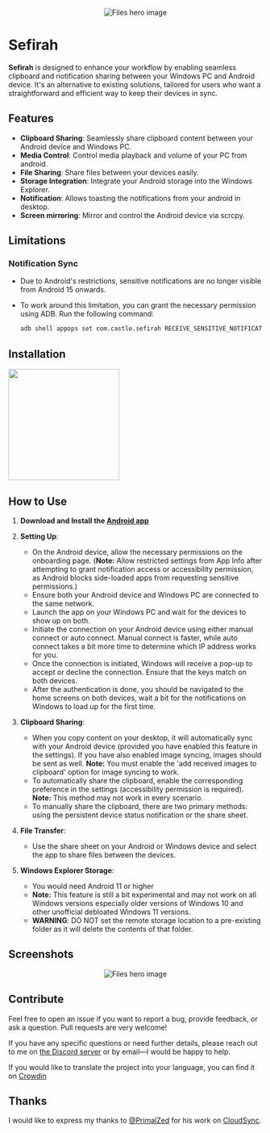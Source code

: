 <p align="center">

  <img alt="Files hero image" src="./.github/readme-images/Readme-Hero.png" />

</p>

# Sefirah

**Sefirah** is designed to enhance your workflow by enabling seamless clipboard and notification sharing between your Windows PC and Android device. It's an alternative to existing solutions, tailored for users who want a straightforward and efficient way to keep their devices in sync.

## Features

- **Clipboard Sharing**: Seamlessly share clipboard content between your Android device and Windows PC.
- **Media Control**: Control media playback and volume of your PC from android. 
- **File Sharing**: Share files between your devices easily.
- **Storage Integration**: Integrate your Android storage into the Windows Explorer.
- **Notification**: Allows toasting the notifications from your android in desktop.
- **Screen mirroring**: Mirror and control the Android device via scrcpy. 

## Limitations

### **Notification Sync**
- Due to Android's restrictions, sensitive notifications are no longer visible from Android 15 onwards.
- To work around this limitation, you can grant the necessary permission using ADB. Run the following command:

  ```sh
  adb shell appops set com.castle.sefirah RECEIVE_SENSITIVE_NOTIFICATIONS allow

## Installation

<p align="left">
  <!-- Store Badge -->
  <a style="text-decoration:none" href="https://apps.microsoft.com/detail/9PJV6D1JPG0H?launch=true&mode=full" target="_blank" rel="noopener noreferrer">
    <picture>
      <source media="(prefers-color-scheme: light)" srcset=".github/./readme-images/StoreBadge-dark.png" width="220" />
      <img src=".github/./readme-images/StoreBadge-light.png" width="220" />
    </picture>
  </a>
</p>

## How to Use

1. **Download and Install the [Android app](https://github.com/shrimqy/Sefirah-Android)**

2. **Setting Up**:
    - On the Android device, allow the necessary permissions on the onboarding page. (**Note:** Allow restricted settings from App Info after attempting to grant notification access or accessibility permission, as Android blocks side-loaded apps from requesting sensitive permissions.)
    - Ensure both your Android device and Windows PC are connected to the same network.
    - Launch the app on your Windows PC and wait for the devices to show up on both.
    - Initiate the connection on your Android device using either manual connect or auto connect. Manual connect is faster, while auto connect takes a bit more time to determine which IP address works for you.
    - Once the connection is initiated, Windows will receive a pop-up to accept or decline the connection. Ensure that the keys match on both devices.
    - After the authentication is done, you should be navigated to the home screens on both devices, wait a bit for the notifications on Windows to load up for the first time.
3. **Clipboard Sharing**:
    - When you copy content on your desktop, it will automatically sync with your Android device (provided you have enabled this feature in the settings). If you have also enabled image syncing, images should be sent as well. **Note:** You must enable the 'add received images to clipboard' option for image syncing to work.
    - To automatically share the clipboard, enable the corresponding preference in the settings (accessibility permission is required). **Note:** This method may not work in every scenario.
    - To manually share the clipboard, there are two primary methods: using the persistent device status notification or the share sheet.
4. **File Transfer**:
    - Use the share sheet on your Android or Windows device and select the app to share files between the devices.
5. **Windows Explorer Storage**:
   - You would need Android 11 or higher
   - **Note:** This feature is still a bit experimental and may not work on all Windows versions especially older versions of Windows 10 and other unofficial debloated Windows 11 versions. 
   - **WARNING**: DO NOT set the remote storage location to a pre-existing folder as it will delete the contents of that folder.

## Screenshots

<p align="center">
  <img alt="Files hero image" src="./.github/readme-images/Screenshot.png" />
</p>

## Contribute

Feel free to open an issue if you want to report a bug, provide feedback, or ask a question. Pull requests are very welcome!

If you have any specific questions or need further details, please reach out to me on [the Discord server](https://discord.gg/MuvMqv4MES) or by email—I would be happy to help.

If you would like to translate the project into your language, you can find it on [Crowdin](https://crowdin.com/project/sefirah)

## Thanks

I would like to express my thanks to [@PrimalZed](https://github.com/PrimalZed) for his work on [CloudSync](https://github.com/PrimalZed/CloudSync). 

